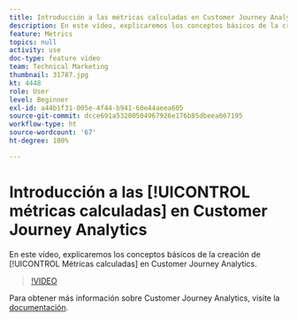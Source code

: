 ```yaml
---
title: Introducción a las métricas calculadas en Customer Journey Analytics
description: En este vídeo, explicaremos los conceptos básicos de la creación de métricas calculadas en Customer Journey Analytics de Adobe.
feature: Metrics
topics: null
activity: use
doc-type: feature video
team: Technical Marketing
thumbnail: 31787.jpg
kt: 4448
role: User
level: Beginner
exl-id: a44b1f31-005e-4f44-b941-60e44aeea605
source-git-commit: dcce691a53200504967926e176b85dbeea667195
workflow-type: ht
source-wordcount: '67'
ht-degree: 100%

---
```


# Introducción a las [!UICONTROL métricas calculadas] en Customer Journey Analytics

En este vídeo, explicaremos los conceptos básicos de la creación de [!UICONTROL Métricas calculadas] en Customer Journey Analytics.

>[!VIDEO](https://video.tv.adobe.com/v/31787/?quality=12)

Para obtener más información sobre Customer Journey Analytics, visite la [documentación](https://docs.adobe.com/content/help/es-ES/analytics-platform/using/cja-landing.html).

